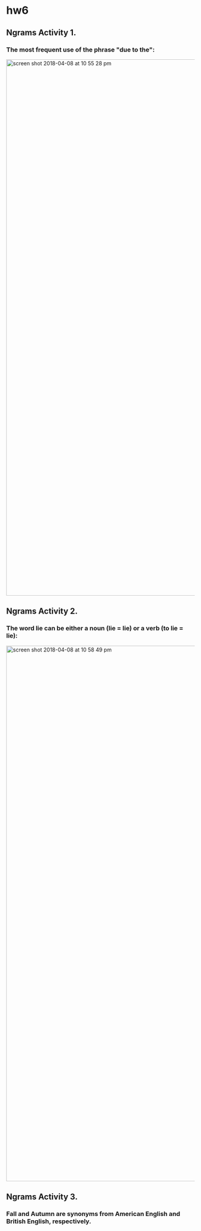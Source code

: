 # hw6
## Ngrams Activity 1.
### The most frequent use of the phrase "due to the":
<img width="1433" alt="screen shot 2018-04-08 at 10 55 28 pm" src="https://user-images.githubusercontent.com/35369085/38473279-ff76bf14-3b95-11e8-85cc-0822585a2ef9.png">


## Ngrams Activity 2.
### The word lie can be either a noun (lie = lie) or a verb (to lie = lie):
<img width="1431" alt="screen shot 2018-04-08 at 10 58 49 pm" src="https://user-images.githubusercontent.com/35369085/38473347-9183223e-3b97-11e8-8082-bef0f6ed6409.png">

## Ngrams Activity 3.
### Fall and Autumn are synonyms from American English and British English, respectively.
